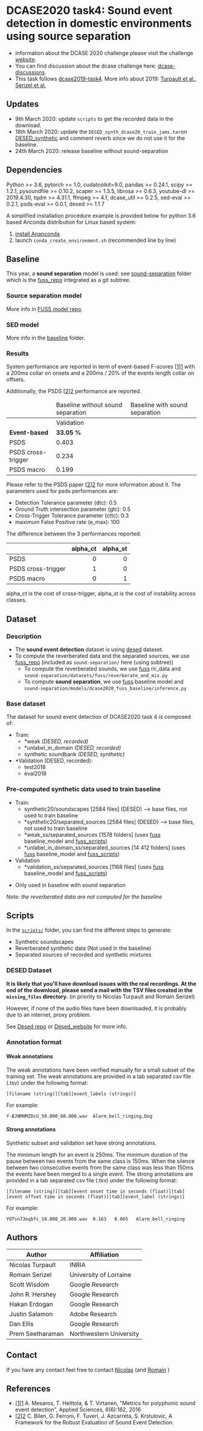 # DCASE2020 task4: Sound event detection in domestic environments using source separation

- Information about the DCASE 2020 challenge please visit the challenge [website].
- You can find discussion about the dcase challenge here: [dcase-discussions]. 
- This task follows [dcase2019-task4]. More info about 2019: 
[Turpault et al.][paper2019-description], [Serizel et al.][paper2019-eval] 

## Updates
- 9th March 2020: update `scripts` to get the recorded data in the download.
- 18th March 2020: update the `DESED_synth_dcase20_train_jams.tar`on [DESED_synthetic][synthetic_dataset] 
and comment reverb since we do not use it for the baseline.
- 24th March 2020: release baseline without sound-separation

## Dependencies

Python >= 3.6, pytorch >= 1.0, cudatoolkit=9.0, pandas >= 0.24.1, scipy >= 1.2.1, pysoundfile >= 0.10.2,
scaper >= 1.3.5, librosa >= 0.6.3, youtube-dl >= 2019.4.30, tqdm >= 4.31.1, ffmpeg >= 4.1, 
dcase_util >= 0.2.5, sed-eval >= 0.2.1, psds-eval >= 0.0.1, desed >= 1.1.7

A simplified installation procedure example is provided below for python 3.6 based Anconda distribution for Linux based system:
1. [install Ananconda][anaconda_download]
2. launch `conda_create_environment.sh` (recommended line by line)

## Baseline

This year, a **sound separation** model is used: see [sound-separation] folder which is the [fuss_repo] integrated as a 
git subtree.

### Source separation model

More info in [FUSS model repo][fuss-repo-model].

### SED model

More info in the [baseline] folder.

### Results

System performance are reported in term of event-based F-scores [[1]][1] 
with a 200ms collar on onsets and a 200ms / 20% of the events length collar on offsets. 

Additionally, the PSDS [[2]][2] performance are reported. 

<table class="table table-striped">
 <thead>
 <tr>
 <td></td>
 <td colspan="1">Baseline without sound separation</td>
  <td colspan="1">Baseline with sound separation</td>
 </tr>
 </thead>
 <tbody>
 <tr>
 <td></td>
 <td> Validation </td>
 </tr>
 <tr>
 <td><strong>Event-based</strong></td>
 <td><strong> 33.05 %</strong></td>
 </tr>
 <tr>
 <td>PSDS </td>
 <td> 0.403 </td>
 </tr>
 <tr>
 <td>PSDS cross-trigger</td>
 <td> 0.234 </td>
 </tr>
 <tr>
 <td>PSDS macro</td>
 <td> 0.199 </td>
 </tr>
 </tbody>
 </table>

Please refer to the PSDS paper [[2]][2] for more information about it.
The parameters used for psds performances are:
- Detection Tolerance parameter (dtc): 0.5
- Ground Truth intersection parameter (gtc): 0.5
- Cross-Trigger Tolerance parameter (cttc): 0.3
- maximum False Positive rate (e_max): 100

The difference between the 3 performances reported:

|                       | alpha_ct  | alpha_st  |
|-----------------------|----------:|----------:|
| PSDS                  | 0         | 0         |
| PSDS cross-trigger    | 1         | 0         |
| PSDS macro            | 0         | 1         |

alpha_ct is the cost of cross-trigger, alpha_st is the cost of instability across classes.

## Dataset

### Description
- The **sound event detection** dataset is using [desed] dataset.
- To compute the reverberated data and the separated sources, we use [fuss_repo] 
(included as `sound-separation/` here (using subtree))
	- To compute the reverberated sounds, we use [fuss] rir_data and 
	`sound-separation/datasets/fuss/reverberate_and_mix.py`
	- To compute **sound separation**, we use [fuss] baseline model and 
	`sound-separation/models/dcase2020_fuss_baseline/inference.py`

### Base dataset
The dataset for sound event detection of DCASE2020 task 4 is composed of:
- Train:
	- *weak *(DESED, recorded)*
	- *unlabel_in_domain *(DESED, recorded)*
	- synthetic soundbank *(DESED, synthetic)*
- *Validation (DESED, recorded):
	- test2018
	- eval2018


### Pre-computed synthetic data used to train baseline
- Train:
	- synthetic20/soundscapes [2584 files] (DESED) --> base files, not used to train baseline
	- *synthetic20/separated_sources [2584 files] (DESED) --> base files, not used to train baseline
	- *weak_ss/separated_sources [1578 folders] (uses [fuss] baseline_model and [fuss_scripts])
	- *unlabel_in_domain_ss/separated_sources [14 412 folders] (uses [fuss] baseline_model and [fuss_scripts])
- Validation
	- *validation_ss/separated_sources [1168 files] (uses [fuss] baseline_model and [fuss_scripts])

* Only used in baseline with sound separation

*Note: the reverberated data are not computed for the baseline*

## Scripts

In the [`scripts/`](scripts) folder, you can find the different steps to generate:
- Synthetic soundscapes
- Reverberated synthetic data (Not used in the baseline)
- Separated sources of recorded and synthetic mixtures 

	
### DESED Dataset
**It is likely that you'll have download issues with the real recordings.
At the end of the download, please send a mail with the TSV files
created in the `missing_files` directory.** (in priority to Nicolas Turpault and Romain Serizel)

However, if none of the audio files have been downloaded, it is probably due to an internet, proxy problem.

See [Desed repo][desed] or [Desed_website][desed_website] for more info.

### Annotation format

#### Weak annotations
The weak annotations have been verified manually for a small subset of the training set. 
The weak annotations are provided in a tab separated csv file (.tsv) under the following format:

```
[filename (string)][tab][event_labels (strings)]
```
For example:
```
Y-BJNMHMZDcU_50.000_60.000.wav	Alarm_bell_ringing,Dog
```

#### Strong annotations
Synthetic subset and validation set have strong annotations.

The minimum length for an event is 250ms. The minimum duration of the pause between two events from the same class is 150ms. When the silence between two consecutive events from the same class was less than 150ms the events have been merged to a single event.
The strong annotations are provided in a tab separated csv file (.tsv) under the following format:

```
[filename (string)][tab][event onset time in seconds (float)][tab][event offset time in seconds (float)][tab][event_label (strings)]
```
For example:

```
YOTsn73eqbfc_10.000_20.000.wav	0.163	0.665	Alarm_bell_ringing
```

## Authors

|Author                 | Affiliation               |
|-----------------------|---------------            |
|Nicolas Turpault       | INRIA                     |
|Romain Serizel         | University of Lorraine    |
|Scott Wisdom           | Google Research           |
|John R. Hershey        | Google Research           |
|Hakan Erdogan          | Google Research           |
|Justin Salamon         | Adobe Research            |
|Dan Ellis              | Google Research           |
|Prem Seetharaman       | Northwestern University   |

## Contact
If you have any contact feel free to contact [Nicolas](mailto:nicolas.turpault@inria.fr) 
(and [Romain](mailto:romain.serizel@loria.fr) )

## References

- [[1]][1] A. Mesaros, T. Heittola, & T. Virtanen, "Metrics for polyphonic sound event detection", 
Applied Sciences, 6(6):162, 2016
- [[2]][2] C. Bilen, G. Ferroni, F. Tuveri, J. Azcarreta, S. Krstulovic, 
A Framework for the Robust Evaluation of Sound Event Detection.

[1]: http://dcase.community/documents/challenge2019/technical_reports/DCASE2019_Delphin_15.pdf
[2]: https://arxiv.org/pdf/1910.08440.pdf

[anaconda_download]: https://www.anaconda.com/download/
[Audioset]: https://research.google.com/audioset/index.html
[dcase2019-task4]: http://dcase.community/challenge2019/task-sound-event-detection-in-domestic-environments
[dcase18_task4]: http://dcase.community/challenge2018/task-large-scale-weakly-labeled-semi-supervised-sound-event-detection
[dcase-discussions]: https://groups.google.com/forum/#!forum/dcase-discussions
[dcase_website]: http://dcase.community/challenge2020/task-sound-event-detection-and-separation-in-domestic-environments
[desed]: https://github.com/turpaultn/DESED
[desed_website]: https://project.inria.fr/desed/dcase-challenge/dcase-2020-task-4/
[evaluation_dataset]: https://zenodo.org/record/3588172
[FSD]: https://datasets.freesound.org/fsd/
[fuss]: https://zenodo.org/record/3694384/
[fuss_repo]: https://github.com/google-research/sound-separation
[fuss-repo-model]: https://github.com/google-research/sound-separation/tree/master/models/dcase2020_fuss_baseline
[fuss_scripts]: https://github.com/google-research/sound-separation/tree/master/datasets/fuss
[paper2019-description]: https://hal.inria.fr/hal-02160855
[paper2019-eval]: https://hal.inria.fr/hal-02355573
[paper-psds]: https://arxiv.org/pdf/1910.08440.pdf
[Scaper]: https://github.com/justinsalamon/scaper
[synthetic_dataset]: https://zenodo.org/record/3702397
[website]: http://dcase.community/challenge2020/

[sound-separation]: ./sound-separation
[baseline]: ./baseline